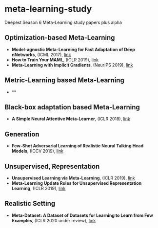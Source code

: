 # meta-learning-study
Deepest Season 6 Meta-Learning study papers plus alpha

## Optimization-based Meta-Learning
+ **Model-agnostic Meta-Learning for Fast Adaptation of Deep nNetworks**, (ICML 2017), [link](https://arxiv.org/abs/1703.03400)
+ **How to Train Your MAML**, (ICLR 2019), [link]([https://arxiv.org/abs/1810.09502])
+ **Meta-Learning with Implicit Gradients**, (NeurIPS 2019), [link]([https://arxiv.org/abs/1909.04630])

## Metric-Learning based Meta-Learning
+ **

## Black-box adaptation based Meta-Learning
+ **A Simple Neural Attentive Meta-Learner**, (ICLR 2018), [link]([https://arxiv.org/abs/1707.03141])

## Generation
+ **Few-Shot Adversarial Learning of Realistic Neural Talking Head Models**, (ICCV 2019), [link]([https://arxiv.org/abs/1905.08233])

## Unsupervised, Representation
+ **Unsupervised Learning via Meta-Learning**, (ICLR 2019), [link]([https://arxiv.org/abs/1810.02334])
+ **Meta-Learning Update Rules for Unsupervised Representation Learning**, (ICLR 2019), [link]([https://arxiv.org/abs/1804.00222])

## Realistic Setting
+ **Meta-Dataset: A Dataset of Datasets for Learning to Learn from Few Examples**, (ICLR 2020 under review), [link]([https://arxiv.org/abs/1903.03096])

